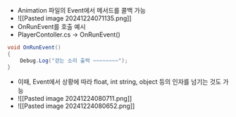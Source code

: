 - Animation 파일의 Event에서 메서드를 콜백 가능
- ![[Pasted image 20241224071135.png]]
- OnRunEvent를 호출 예시
- PlayerContoller.cs -> OnRunEvent()
```cs
void OnRunEvent()
{
    Debug.Log("걷는 소리 출력 ~~~~~~~~");
}
```
- 이때, Event에서 상황에 따라 float, int string, object 등의 인자를 넘기는 것도 가능
- ![[Pasted image 20241224080711.png]]
- ![[Pasted image 20241224080652.png]]